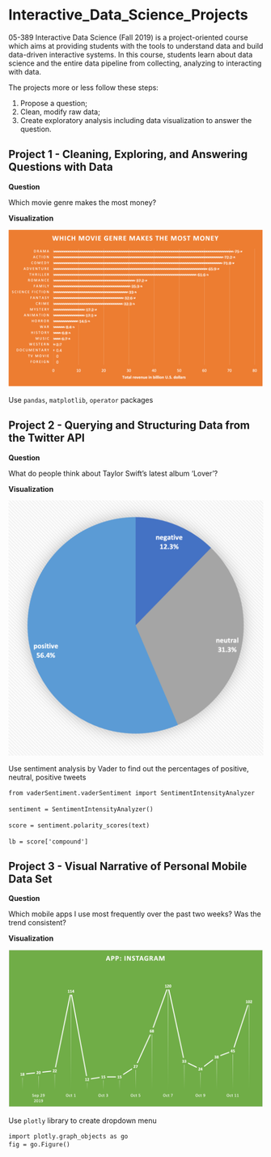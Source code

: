 # Interactive_Data_Science_Projects
05-389 Interactive Data Science (Fall 2019) is a project-oriented course which aims at providing students with the tools to understand data and build data-driven interactive systems. In this course, students learn about data science and the entire data pipeline from collecting, analyzing to interacting with data.

The projects more or less follow these steps:
1. Propose a question;
2. Clean, modify raw data;
3. Create exploratory analysis including data visualization to answer the question.

## Project 1 - Cleaning, Exploring, and Answering Questions with Data
**Question**

Which movie genre makes the most money? 

**Visualization**

<p align = "center">
<img src="https://github.com/Okrasee/Interactive_Data_Science_Projects/blob/master/distribution.jpeg" alt="alt text">
</p>

Use `pandas`, `matplotlib`, `operator` packages

## Project 2 - Querying and Structuring Data from the Twitter API
**Question**

What do people think about Taylor Swift’s latest album ‘Lover’?

**Visualization**


<p align = "center">
<img src="https://github.com/Okrasee/Interactive_Data_Science_Projects/blob/master/pie_chart.jpeg" alt="alt text" width="600">
</p>


Use sentiment analysis by Vader to find out the percentages of positive, neutral, positive tweets

```
from vaderSentiment.vaderSentiment import SentimentIntensityAnalyzer

sentiment = SentimentIntensityAnalyzer()

score = sentiment.polarity_scores(text)

lb = score['compound']
```

## Project 3 - Visual Narrative of Personal Mobile Data Set
**Question**

Which mobile apps I use most frequently over the past two weeks? Was the trend consistent?

**Visualization**

<p align = "center">
<img src="https://github.com/Okrasee/Interactive_Data_Science_Projects/blob/master/instragram.jpeg" alt="alt text">
</p>

Use `plotly` library to create dropdown menu
```
import plotly.graph_objects as go
fig = go.Figure()
```
